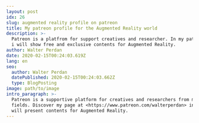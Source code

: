 ```yaml
---
layout: post
idx: 26
slug: augmented reality profile on patreon
title: My patreon profile for the Augmented Reality world
description: >-
  Patreon is a platfrom for support creatives and researcher. In my patreon page
  i will show free and exclusive contents for Augmented Reality.
author: Walter Perdan
date: 2020-02-15T00:24:03.619Z
lang: en
seo:
  author: Walter Perdan
  datePublished: 2020-02-15T00:24:03.662Z
  type: BlogPosting
image: path/to/image
intro_paragraph: >-
  Patreon is a supportive platform for creatives and researchers from many
  fields. Discover my page at <https://www.patreon.com/walterperdan> in which i
  will present contents for Augmented Reality.
---
```


